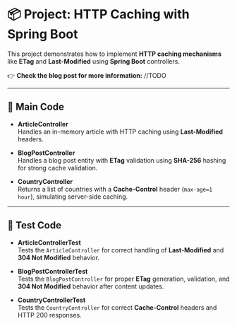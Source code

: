 # 📦 Project: HTTP Caching with Spring Boot

This project demonstrates how to implement **HTTP caching mechanisms** like **ETag** and **Last-Modified** using **Spring Boot** controllers.  

👉 **Check the blog post for more information:** //TODO

---

## 📜 Main Code

- **ArticleController**  
  Handles an in-memory article with HTTP caching using **Last-Modified** headers.

- **BlogPostController**  
  Handles a blog post entity with **ETag** validation using **SHA-256** hashing for strong cache validation.

- **CountryController**  
  Returns a list of countries with a **Cache-Control** header (`max-age=1 hour`), simulating server-side caching.

---

## 🧪 Test Code

- **ArticleControllerTest**  
  Tests the `ArticleController` for correct handling of **Last-Modified** and **304 Not Modified** behavior.

- **BlogPostControllerTest**  
  Tests the `BlogPostController` for proper **ETag** generation, validation, and **304 Not Modified** behavior after content updates.

- **CountryControllerTest**  
  Tests the `CountryController` for correct **Cache-Control** headers and HTTP 200 responses.
